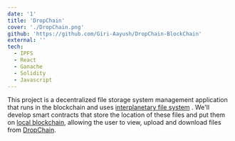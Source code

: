 ```yaml
---
date: '1'
title: 'DropChain'
cover: './DropChain.png'
github: 'https://github.com/Giri-Aayush/DropChain-BlockChain'
external: ''
tech:
  - IPFS
  - React
  - Ganache
  - Solidity
  - Javascript
---
```


This project is a decentralized file storage system management application that runs in the blockchain and uses [interplanetary file system](https://github.com/ipfs/ipfs) . We'll develop smart contracts that store the location of these files and put them on [local blockchain](https://trufflesuite.com/ganache/), allowing the user to view, upload and download files from [DropChain](https://github.com/Giri-Aayush/DropChain-BlockChain).